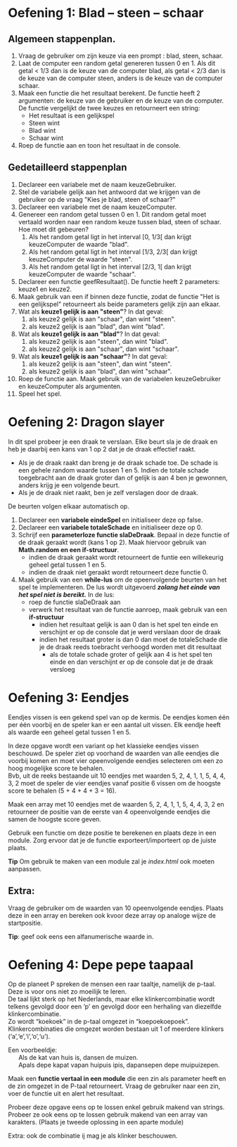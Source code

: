 # Oefening 1: Blad – steen – schaar

## Algemeen stappenplan.

1. Vraag de gebruiker om zijn keuze via een prompt : blad, steen, schaar.
2. Laat de computer een random getal genereren tussen 0 en 1. Als dit getal < 1/3 dan is de keuze van de computer blad, als getal < 2/3 dan is de keuze van de computer steen, anders is de keuze van de computer schaar.
3. Maak een functie die het resultaat berekent. De functie heeft 2 argumenten: de keuze van de gebruiker en de keuze van de computer. De functie vergelijkt de twee keuzes en retourneert een string:
   - Het resultaat is een gelijkspel
   - Steen wint
   - Blad wint
   - Schaar wint
4. Roep de functie aan en toon het resultaat in de console.

## Gedetailleerd stappenplan

1. Declareer een variabele met de naam keuzeGebruiker.
2. Stel de variabele gelijk aan het antwoord dat we krijgen van de gebruiker op de vraag "Kies je blad, steen of schaar?"
3. Declareer een variabele met de naam keuzeComputer.
4. Genereer een random getal tussen 0 en 1. Dit random getal moet vertaald worden naar een random keuze tussen blad, steen of schaar. Hoe moet dit gebeuren?
   1. Als het random getal ligt in het interval [0, 1/3[ dan krijgt keuzeComputer de waarde "blad".
   2. Als het random getal ligt in het interval [1/3, 2/3[ dan krijgt keuzeComputer de waarde "steen".
   3. Als het random getal ligt in het interval [2/3, 1[ dan krijgt keuzeComputer de waarde "schaar".
5. Declareer een functie geefResultaat(). De functie heeft 2 parameters: keuze1 en keuze2.
6. Maak gebruik van een if binnen deze functie, zodat de functie "Het is een gelijkspel" retourneert als beide parameters gelijk zijn aan elkaar.
7. Wat als **keuze1 gelijk is aan "steen"**? In dat geval:
   1. als keuze2 gelijk is aan "schaar", dan wint "steen".
   2. als keuze2 gelijk is aan "blad", dan wint "blad".
8. Wat als **keuze1 gelijk is aan "blad"**? In dat geval:
   1. als keuze2 gelijk is aan "steen", dan wint "blad".
   2. als keuze2 gelijk is aan "schaar", dan wint "schaar".
9. Wat als **keuze1 gelijk is aan "schaar"**? In dat geval:
   1. als keuze2 gelijk is aan "steen", dan wint "steen".
   2. als keuze2 gelijk is aan "blad", dan wint "schaar".
10. Roep de functie aan. Maak gebruik van de variabelen keuzeGebruiker en keuzeComputer als argumenten.
11. Speel het spel.

# Oefening 2: Dragon slayer

In dit spel probeer je een draak te verslaan. Elke beurt sla je de draak en heb je daarbij een kans van 1 op 2 dat je de draak effectief raakt.

- Als je de draak raakt dan breng je de draak schade toe. De schade is een gehele random waarde tussen 1 en 5. Indien de totale schade toegebracht aan de draak groter dan of gelijk is aan 4 ben je gewonnen, anders krijg je een volgende beurt.
- Als je de draak niet raakt, ben je zelf verslagen door de draak.

De beurten volgen elkaar automatisch op.

1. Declareer een **variabele eindeSpel** en initialiseer deze op false.
2. Declareer een **variabele totaleSchade** en initialiseer deze op 0.
3. Schrijf een **parameterloze functie slaDeDraak**. Bepaal in deze functie of de draak geraakt wordt (kans 1 op 2). Maak hiervoor gebruik van **Math.random en een if-structuur**.
   - indien de draak geraakt wordt retourneert de funtie een willekeurig geheel getal tussen 1 en 5.
   - indien de draak niet geraakt wordt retourneert deze functie 0.
4. Maak gebruik van een **while-lus** om de opeenvolgende beurten van het spel te implementeren. De lus wordt uitgevoerd **_zolang het einde van het spel niet is bereikt._** In de lus:
   - roep de functie slaDeDraak aan
   - verwerk het resultaat van de functie aanroep, maak gebruik van een **if-structuur**
     - indien het resultaat gelijk is aan 0 dan is het spel ten einde en verschijnt er op de console dat je werd verslaan door de draak
     - indien het resultaat groter is dan 0 dan moet de totaleSchade die je de draak reeds toebracht verhoogd worden met dit resultaat
       - als de totale schade groter of gelijk aan 4 is het spel ten einde en dan verschijnt er op de console dat je de draak versloeg

# Oefening 3: Eendjes

Eendjes vissen is een gekend spel van op de kermis. De eendjes komen één per één voorbij en de speler kan er een aantal uit vissen. Elk eendje heeft als waarde een geheel getal tussen 1 en 5.

In deze opgave wordt een variant op het klassieke eendjes vissen beschouwd. De speler ziet op voorhand de waarden van alle eendjes die voorbij komen en moet vier opeenvolgende eendjes selecteren om een zo hoog mogelijke score te behalen.  
Bvb, uit de reeks bestaande uit 10 eendjes met waarden 5, 2, 4, 1, 1, 5, 4, 4, 3, 2 moet de speler de vier eendjes vanaf positie 6 vissen om de hoogste score te behalen (5 + 4 + 4 + 3 = 16).

Maak een array met 10 eendjes met de waarden 5, 2, 4, 1, 1, 5, 4, 4, 3, 2 en retourneer de positie van de eerste van 4 opeenvolgende eendjes die samen de hoogste score geven.

Gebruik een functie om deze positie te berekenen en plaats deze in een module. Zorg ervoor dat je de functie exporteert/importeert op de juiste plaats.

**Tip** Om gebruik te maken van een module zal je _index.html_ ook moeten aanpassen.

## Extra:

Vraag de gebruiker om de waarden van 10 opeenvolgende eendjes. Plaats deze in een array en bereken ook kvoor deze array op analoge wijze de startpositie.

**Tip**: geef ook eens een alfanumerische waarde in.

# Oefening 4: Depe pepe taapaal

Op de planeet P spreken de mensen een raar taaltje, namelijk de p-taal.  
Deze is voor ons niet zo moeilijk te leren.  
De taal lijkt sterk op het Nederlands, maar elke klinkercombinatie wordt telkens gevolgd door een ‘p’ en gevolgd door een herhaling van diezelfde klinkercombinatie.  
Zo wordt “koekoek” in de p-taal omgezet in “koepoekoepoek”.  
Klinkercombinaties die omgezet worden bestaan uit 1 of meerdere klinkers (‘a’,‘e’,‘i’,‘o’,‘u’).

Een voorbeeldje:  
&nbsp;&nbsp;&nbsp;&nbsp;&nbsp;&nbsp;Als de kat van huis is, dansen de muizen.  
&nbsp;&nbsp;&nbsp;&nbsp;&nbsp;&nbsp;Apals depe kapat vapan huipuis ipis, dapansepen depe muipuizepen.

Maak een **functie vertaal in een module** die een zin als parameter heeft en de zin omgezet in de P-taal retourneert. Vraag de gebruiker naar een zin, voer de functie uit en alert het resultaat.

Probeer deze opgave eens op te lossen enkel gebruik makend van strings. Probeer ze ook eens op te lossen gebruik makend van een array van karakters. (Plaats je tweede oplossing in een aparte module)

Extra: ook de combinatie ij mag je als klinker beschouwen.
